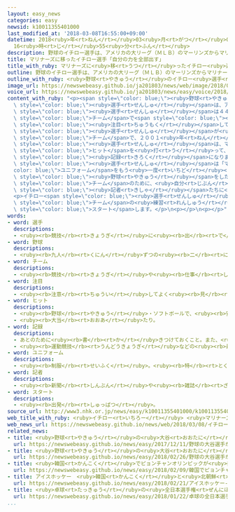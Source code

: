 ```yaml
---
layout: easy_news
categories: easy
newsid: k10011355401000
last_modified_at: '2018-03-08T16:55:00+09:00'
datetime: 2018<ruby>年<rt>ねん</rt></ruby>03<ruby>月<rt>がつ</rt></ruby>08<ruby>日<rt>にち</rt></ruby>
  16<ruby>時<rt>じ</rt></ruby>55<ruby>分<rt>ふん</rt></ruby>
description: 野球のイチロー選手は、アメリカの大リーグ（ＭＬＢ）のマーリンズからマリナーズに移ることになりました。
title: マリナーズに移ったイチロー選手「自分の力を全部出す」
title_with_ruby: マリナーズに<ruby>移<rt>うつ</rt></ruby>ったイチロー<ruby>選手<rt>せんしゅ</rt></ruby>「<ruby>自分<rt>じぶん</rt></ruby>の<ruby>力<rt>ちから</rt></ruby>を<ruby>全部<rt>ぜんぶ</rt></ruby><ruby>出<rt>だ</rt></ruby>す」
outline: 野球のイチロー選手は、アメリカの大リーグ（ＭＬＢ）のマーリンズからマリナーズに移ることになりました。
outline_with_ruby: <ruby>野球<rt>やきゅう</rt></ruby>のイチロー<ruby>選手<rt>せんしゅ</rt></ruby>は、アメリカの<ruby>大<rt>だい</rt></ruby>リーグ（ＭＬＢ）のマーリンズからマリナーズに<ruby>移<rt>うつ</rt></ruby>ることになりました。
image_url: https://newswebeasy.github.io/ja201803/news/web/image/2018/03/08/K10011355401_1803081001_1803081004_01_02.jpg
voice_url: https://newswebeasy.github.io/ja201803/news/easy/voice/2018/03/08/k10011355401000.mp3
content_with_ruby: "<p><span style=\"color: blue;\"><ruby>野球<rt>やきゅう</rt></ruby></span>のイチロー<span\
  \ style=\"color: blue;\"><ruby>選手<rt>せんしゅ</rt></ruby></span>は、アメリカの<ruby>大<rt>だい</rt></ruby>リーグ（ＭＬＢ）のマーリンズからマリナーズに<ruby>移<rt>うつ</rt></ruby>ることになりました。イチロー<span\
  \ style=\"color: blue;\"><ruby>選手<rt>せんしゅ</rt></ruby></span>は４４<ruby>歳<rt>さい</rt></ruby>で、<ruby>今年<rt>ことし</rt></ruby>どの<span\
  \ style=\"color: blue;\">チーム</span>で<span style=\"color: blue;\"><ruby>野球<rt>やきゅう</rt></ruby></span>をするか<ruby>多<rt>おお</rt></ruby>くの<ruby>人<rt>ひと</rt></ruby>が<span\
  \ style=\"color: blue;\"><ruby>注目<rt>ちゅうもく</rt></ruby></span>していました。</p>\n<p>マリナーズは、イチロー<span\
  \ style=\"color: blue;\"><ruby>選手<rt>せんしゅ</rt></ruby></span>が<ruby>大<rt>だい</rt></ruby>リーグで<ruby>最初<rt>さいしょ</rt></ruby>に<ruby>入<rt>はい</rt></ruby>った<span\
  \ style=\"color: blue;\">チーム</span>で、２００１<ruby>年<rt>ねん</rt></ruby>から１１<ruby>年<rt>ねん</rt></ruby><ruby>半<rt>はん</rt></ruby>いました。イチロー<span\
  \ style=\"color: blue;\"><ruby>選手<rt>せんしゅ</rt></ruby></span>は、マリナーズで１０<ruby>年<rt>ねん</rt></ruby><ruby>続<rt>つづ</rt></ruby>けて２００<ruby>本<rt>ぽん</rt></ruby>の<span\
  \ style=\"color: blue;\">ヒット</span>を<ruby>打<rt>う</rt></ruby>って、２００４<ruby>年<rt>ねん</rt></ruby>には２６２<ruby>本<rt>ほん</rt></ruby><ruby>打<rt>う</rt></ruby>ちました。どちらも<ruby>大<rt>だい</rt></ruby>リーグの<ruby>新<rt>あたら</rt></ruby>しい<span\
  \ style=\"color: blue;\"><ruby>記録<rt>きろく</rt></ruby></span>になりました。</p>\n<p>イチロー<span\
  \ style=\"color: blue;\"><ruby>選手<rt>せんしゅ</rt></ruby></span>は「マリナーズの<span style=\"\
  color: blue;\">ユニフォーム</span>をもう<ruby>一度<rt>いちど</rt></ruby><ruby>着<rt>き</rt></ruby>て<span\
  \ style=\"color: blue;\"><ruby>野球<rt>やきゅう</rt></ruby></span>をしたいとずっと<ruby>思<rt>おも</rt></ruby>っていました。とてもうれしいです。<span\
  \ style=\"color: blue;\">チーム</span>のために、<ruby>自分<rt>じぶん</rt></ruby>が<ruby>持<rt>も</rt></ruby>っている<ruby>力<rt>ちから</rt></ruby>を<ruby>全部<rt>ぜんぶ</rt></ruby><ruby>出<rt>だ</rt></ruby>して<ruby>頑張<rt>がんば</rt></ruby>ります」と<span\
  \ style=\"color: blue;\"><ruby>記者<rt>きしゃ</rt></ruby></span>たちに<ruby>話<rt>はな</rt></ruby>しました。</p>\n\
  <p>イチロー<span style=\"color: blue;\"><ruby>選手<rt>せんしゅ</rt></ruby></span>はこれから<span\
  \ style=\"color: blue;\">チーム</span>の<ruby>練習<rt>れんしゅう</rt></ruby>に<ruby>出<rt>で</rt></ruby>て、<ruby>大<rt>だい</rt></ruby>リーグの１８<ruby>年<rt>ねん</rt></ruby><ruby>目<rt>め</rt></ruby>を<span\
  \ style=\"color: blue;\">スタート</span>します。</p>\n<p></p>\n<p></p>"
words:
- word: 選手
  descriptions:
  - <ruby><rb>競技</rb><rt>きょうぎ</rt></ruby>に<ruby><rb>出</rb><rt>で</rt></ruby>るために<ruby><rb>選</rb><rt>えら</rt></ruby>ばれた<ruby><rb>人</rb><rt>ひと</rt></ruby>。
- word: 野球
  descriptions:
  - <ruby><rb>九人</rb><rt>くにん</rt></ruby>ずつの<ruby><rb>二</rb><rt>に</rt></ruby>チームが、たがいにバットでボールを<ruby><rb>打</rb><rt>う</rt></ruby>ってせめ<ruby><rb>合</rb><rt>あ</rt></ruby>い、<ruby><rb>点</rb><rt>てん</rt></ruby>を<ruby><rb>争</rb><rt>あらそ</rt></ruby>う<ruby><rb>競技</rb><rt>きょうぎ</rt></ruby>。ベースボール。
- word: チーム
  descriptions:
  - <ruby><rb>競技</rb><rt>きょうぎ</rt></ruby>や<ruby><rb>仕事</rb><rt>しごと</rt></ruby>をするときの、<ruby><rb>組</rb><rt>くみ</rt></ruby>や<ruby><rb>団体</rb><rt>だんたい</rt></ruby>。
- word: 注目
  descriptions:
  - <ruby><rb>注意</rb><rt>ちゅうい</rt></ruby>してよく<ruby><rb>見</rb><rt>み</rt></ruby>ること。
- word: ヒット
  descriptions:
  - <ruby><rb>野球</rb><rt>やきゅう</rt></ruby>・ソフトボールで、<ruby><rb>安打</rb><rt>あんだ</rt></ruby>。
  - <ruby><rb>大当</rb><rt>おおあ</rt></ruby>たり。
- word: 記録
  descriptions:
  - あとのために<ruby><rb>書</rb><rt>か</rt></ruby>きつけておくこと。また、<ruby><rb>書</rb><rt>か</rt></ruby>きつけたもの。
  - <ruby><rb>運動競技</rb><rt>うんどうきょうぎ</rt></ruby>などの<ruby><rb>最高</rb><rt>さいこう</rt></ruby>の<ruby><rb>成績</rb><rt>せいせき</rt></ruby>。レコード。
- word: ユニフォーム
  descriptions:
  - <ruby><rb>制服</rb><rt>せいふく</rt></ruby>。<ruby><rb>特</rb><rt>とく</rt></ruby>にスポーツチームなどの、そろいの<ruby><rb>運動服</rb><rt>うんどうふく</rt></ruby>。ユニホーム。
- word: 記者
  descriptions:
  - <ruby><rb>新聞</rb><rt>しんぶん</rt></ruby>や<ruby><rb>雑誌</rb><rt>ざっし</rt></ruby>などの<ruby><rb>記事</rb><rt>きじ</rt></ruby>を、<ruby><rb>取材</rb><rt>しゅざい</rt></ruby>したり<ruby><rb>書</rb><rt>か</rt></ruby>いたりする<ruby><rb>人</rb><rt>ひと</rt></ruby>。
- word: スタート
  descriptions:
  - <ruby><rb>出発</rb><rt>しゅっぱつ</rt></ruby>。
source_url: http://www3.nhk.or.jp/news/easy/k10011355401000/k10011355401000.html
web_title_with_ruby: <ruby>イチロー<rt>いちろー</rt></ruby> <ruby>マリナーズ<rt>まりなーず</rt></ruby><ruby>復帰<rt>ふっき</rt></ruby><ruby>会見<rt>かいけん</rt></ruby>「<ruby>チーム<rt>ちーむ</rt></ruby>にすべてささげる」
web_news_url: https://newswebeasy.github.io/news/web/2018/03/08/イチロー-マリナーズ復帰会見チームにすべてささげる
related_news:
- title: <ruby>野球<rt>やきゅう</rt></ruby>の<ruby>大谷<rt>おおたに</rt></ruby><ruby>選手<rt>せんしゅ</rt></ruby>がアメリカのエンジェルスに<ruby>入<rt>はい</rt></ruby>る
  url: https://newswebeasy.github.io/news/easy/2017/12/11/野球の大谷選手がアメリカのエンジェルスに入る
- title: <ruby>野球<rt>やきゅう</rt></ruby>の<ruby>大谷<rt>おおたに</rt></ruby><ruby>選手<rt>せんしゅ</rt></ruby>がアメリカで<ruby>初<rt>はじ</rt></ruby>めての<ruby>試合<rt>しあい</rt></ruby>で２<ruby>点<rt>てん</rt></ruby><ruby>取<rt>と</rt></ruby>られる
  url: https://newswebeasy.github.io/news/easy/2018/02/26/野球の大谷選手がアメリカで初めての試合で2点取られる
- title: <ruby>韓国<rt>かんこく</rt></ruby>でピョンチャンオリンピックが<ruby>始<rt>はじ</rt></ruby>まる
  url: https://newswebeasy.github.io/news/easy/2018/02/09/韓国でピョンチャンオリンピックが始まる
- title: アイスホッケー　<ruby>韓国<rt>かんこく</rt></ruby>と<ruby>北朝鮮<rt>きたちょうせん</rt></ruby>のチームの<ruby>試合<rt>しあい</rt></ruby>が<ruby>全部<rt>ぜんぶ</rt></ruby><ruby>終<rt>お</rt></ruby>わる
  url: https://newswebeasy.github.io/news/easy/2018/02/21/アイスホッケー-韓国と北朝鮮のチームの試合が全部終わる
- title: <ruby>卓球<rt>たっきゅう</rt></ruby>の<ruby>全日本選手権<rt>ぜんにほんせんしゅけん</rt></ruby>で１４<ruby>歳<rt>さい</rt></ruby>の<ruby>張本<rt>はりもと</rt></ruby><ruby>選手<rt>せんしゅ</rt></ruby>が<ruby>優勝<rt>ゆうしょう</rt></ruby>する
  url: https://newswebeasy.github.io/news/easy/2018/01/22/卓球の全日本選手権で14歳の張本選手が優勝する
...
```

